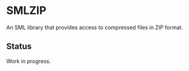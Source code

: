 SMLZIP
======

An SML library that provides access to compressed files in ZIP format.

Status
------

Work in progress.
